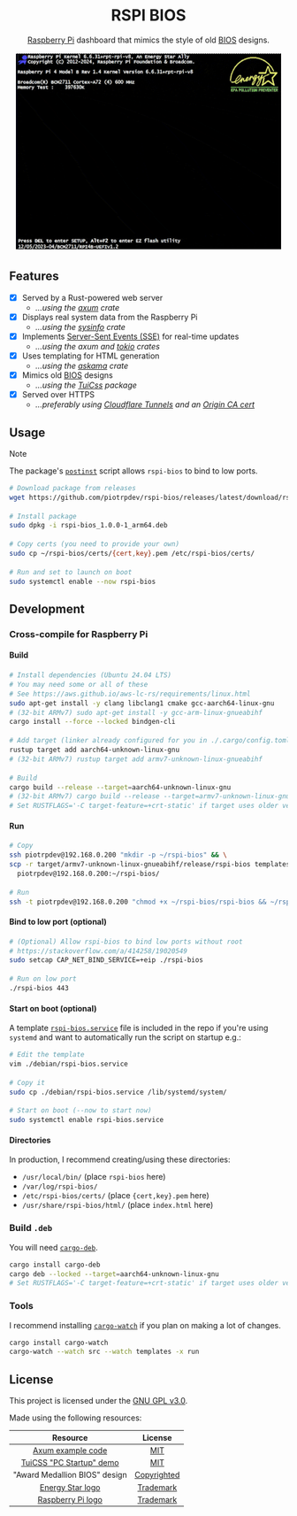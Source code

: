 <!-- markdownlint-configure-file {
  "MD033": false,
  "MD041": false
} -->
<div align="center">

# RSPI BIOS

[Raspberry Pi][raspberry] dashboard that mimics the style of old [BIOS][bios] designs.

<img alt="demo gif" width="480" src="./.github/img/rspi-bios.gif" />

</div>

## Features

- [x] Served by a Rust-powered web server
  - *...using the [axum] crate*
- [x] Displays real system data from the Raspberry Pi
  - *...using the [sysinfo] crate*
- [x] Implements [Server-Sent Events (SSE)][sse] for real-time updates
  - *...using the axum and [tokio] crates*
- [x] Uses templating for HTML generation
  - *...using the [askama] crate*
- [x] Mimics old [BIOS](bios) designs
  - *...using the [TuiCss][tuicss] package*
- [x] Served over HTTPS
  - *...preferably using [Cloudflare Tunnels][tunnel] and an [Origin CA cert][origin]*

## Usage

> [!NOTE]
> The package's [`postinst`][postinst] script allows `rspi-bios` to bind to low ports.

```bash
# Download package from releases
wget https://github.com/piotrpdev/rspi-bios/releases/latest/download/rspi-bios_1.0.0-1_arm64.deb

# Install package
sudo dpkg -i rspi-bios_1.0.0-1_arm64.deb

# Copy certs (you need to provide your own)
sudo cp ~/rspi-bios/certs/{cert,key}.pem /etc/rspi-bios/certs/

# Run and set to launch on boot
sudo systemctl enable --now rspi-bios
```

## Development

### Cross-compile for Raspberry Pi

#### Build

```bash
# Install dependencies (Ubuntu 24.04 LTS)
# You may need some or all of these
# See https://aws.github.io/aws-lc-rs/requirements/linux.html
sudo apt-get install -y clang libclang1 cmake gcc-aarch64-linux-gnu
# (32-bit ARMv7) sudo apt-get install -y gcc-arm-linux-gnueabihf
cargo install --force --locked bindgen-cli

# Add target (linker already configured for you in ./.cargo/config.toml)
rustup target add aarch64-unknown-linux-gnu
# (32-bit ARMv7) rustup target add armv7-unknown-linux-gnueabihf

# Build
cargo build --release --target=aarch64-unknown-linux-gnu
# (32-bit ARMv7) cargo build --release --target=armv7-unknown-linux-gnueabihf
# Set RUSTFLAGS='-C target-feature=+crt-static' if target uses older version of glibc
```

#### Run

```bash
# Copy
ssh piotrpdev@192.168.0.200 "mkdir -p ~/rspi-bios" && \
scp -r target/armv7-unknown-linux-gnueabihf/release/rspi-bios templates/ certs/ \
  piotrpdev@192.168.0.200:~/rspi-bios/

# Run
ssh -t piotrpdev@192.168.0.200 "chmod +x ~/rspi-bios/rspi-bios && ~/rspi-bios/rspi-bios"
```

#### Bind to low port (optional)

```bash
# (Optional) Allow rspi-bios to bind low ports without root
# https://stackoverflow.com/a/414258/19020549
sudo setcap CAP_NET_BIND_SERVICE=+eip ./rspi-bios

# Run on low port
./rspi-bios 443
```

#### Start on boot (optional)

A template [`rspi-bios.service`][service] file is included in the repo if you're
using `systemd` and want to automatically run the script on startup e.g.:

```bash
# Edit the template
vim ./debian/rspi-bios.service

# Copy it
sudo cp ./debian/rspi-bios.service /lib/systemd/system/

# Start on boot (--now to start now)
sudo systemctl enable rspi-bios.service
```

#### Directories

In production, I recommend creating/using these directories:

- `/usr/local/bin/` (place `rspi-bios` here)
- `/var/log/rspi-bios/`
- `/etc/rspi-bios/certs/` (place `{cert,key}.pem` here)
- `/usr/share/rspi-bios/html/` (place `index.html` here)

### Build `.deb`

You will need [`cargo-deb`][cargo-deb].

```bash
cargo install cargo-deb
cargo deb --locked --target=aarch64-unknown-linux-gnu
# Set RUSTFLAGS='-C target-feature=+crt-static' if target uses older version of glibc
```

### Tools

I recommend installing [`cargo-watch`][cargo-watch] if you plan on making a lot
of changes.

```bash
cargo install cargo-watch
cargo-watch --watch src --watch templates -x run
```

## License

This project is licensed under the [GNU GPL v3.0][license].

Made using the following resources:

| Resource                                  | License                           |
|:-----------------------------------------:|:---------------------------------:|
| [Axum example code][axum-examples]        | [MIT][axum-license]               |
| [TuiCSS "PC Startup" demo][pc-startup]    | [MIT][tuicss-license]             |
| "Award Medallion BIOS" design             | [Copyrighted][phoenix]            |
| [Energy Star logo][energy-star]           | [Trademark][epa]                  |
| [Raspberry Pi logo][raspberry]            | [Trademark][raspberry-foundation] |

[raspberry]: https://www.raspberrypi.org/
[raspberry-foundation]: https://www.raspberrypi.org/about/
[bios]: https://en.wikipedia.org/wiki/BIOS
[axum]: https://github.com/tokio-rs/axum
[sysinfo]: https://github.com/GuillaumeGomez/sysinfo
[sse]: https://developer.mozilla.org/en-US/docs/Web/API/Server-sent_events/Using_server-sent_events
[tokio]: https://crates.io/crates/tokio
[askama]: https://crates.io/crates/askama
[tuicss]: https://github.com/vinibiavatti1/TuiCss
[tunnel]: https://developers.cloudflare.com/cloudflare-one/connections/connect-networks/
[origin]: https://developers.cloudflare.com/ssl/origin-configuration/origin-ca/
[postinst]: ./debian/postinst
[service]: ./debian/rspi-bios.service
[cargo-deb]: https://github.com/kornelski/cargo-deb
[cargo-watch]: https://github.com/watchexec/cargo-watch
[license]: ./LICENSE
[axum-examples]: https://github.com/tokio-rs/axum/tree/main/examples
[axum-license]: https://github.com/tokio-rs/axum/blob/main/axum/LICENSE
[phoenix]: https://www.phoenix.com/
[pc-startup]: https://github.com/vinibiavatti1/TuiCss/blob/6a021ecc2abb1fbe6da62bd370d1f2a764da1195/examples/pc-startup.html
[tuicss-license]: https://github.com/vinibiavatti1/TuiCss/blob/6a021ecc2abb1fbe6da62bd370d1f2a764da1195/LICENSE.md
[energy-star]: https://www.energystar.gov/
[epa]: https://www.epa.gov/
